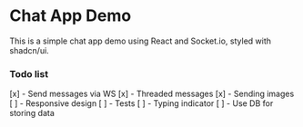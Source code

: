 # Chat App Demo

This is a simple chat app demo using React and Socket.io, styled with shadcn/ui.

### Todo list

[x] - Send messages via WS
[x] - Threaded messages
[x] - Sending images
[ ] - Responsive design
[ ] - Tests
[ ] - Typing indicator
[ ] - Use DB for storing data
